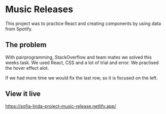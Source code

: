 # Music Releases

This project was to practice React and creating components by using data from Spotify. 

## The problem

With pairprogramming, StackOverflow and team mates we solved this weeks task. We used React, CSS and a lot of trial and error. We practised the hover effect alot. 

If we had more time we would fix the last row, so it is focused on the left. 

## View it live

https://sofia-linda-project-music-release.netlify.app/
